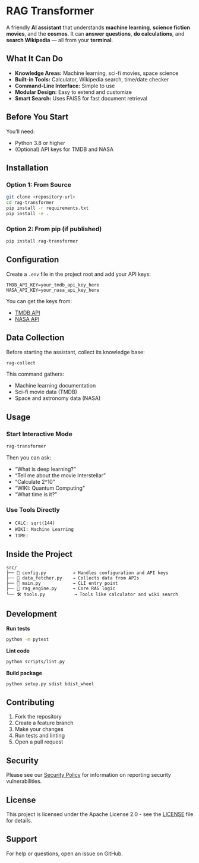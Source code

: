 # RAG Transformer

A friendly **AI assistant** that understands **machine learning**, **science fiction movies**, and the **cosmos**.
It can **answer questions**, **do calculations**, and **search Wikipedia** — all from your **terminal**.

## What It Can Do

* **Knowledge Areas:** Machine learning, sci-fi movies, space science
* **Built-in Tools:** Calculator, Wikipedia search, time/date checker
* **Command-Line Interface:** Simple to use
* **Modular Design:** Easy to extend and customize
* **Smart Search:** Uses FAISS for fast document retrieval

## Before You Start

You’ll need:

* Python 3.8 or higher
* (Optional) API keys for TMDB and NASA

## Installation

### Option 1: From Source

```bash
git clone <repository-url>
cd rag-transformer
pip install -r requirements.txt
pip install -e .
```

### Option 2: From pip (if published)

```bash
pip install rag-transformer
```

## Configuration

Create a `.env` file in the project root and add your API keys:

```env
TMDB_API_KEY=your_tmdb_api_key_here
NASA_API_KEY=your_nasa_api_key_here
```

You can get the keys from:

* [TMDB API](https://www.themoviedb.org/settings/api)
* [NASA API](https://api.nasa.gov/)

## Data Collection

Before starting the assistant, collect its knowledge base:

```bash
rag-collect
```

This command gathers:

* Machine learning documentation
* Sci-fi movie data (TMDB)
* Space and astronomy data (NASA)

## Usage

### Start Interactive Mode

```bash
rag-transformer
```

Then you can ask:

* “What is deep learning?”
* “Tell me about the movie Interstellar”
* “Calculate 2^10”
* “WIKI: Quantum Computing”
* “What time is it?”

### Use Tools Directly

* `CALC: sqrt(144)`
* `WIKI: Machine Learning`
* `TIME:`

## Inside the Project

```
src/
├── 🧩 config.py          → Handles configuration and API keys
├── 🚀 data_fetcher.py    → Collects data from APIs
├── 💬 main.py            → CLI entry point
├── 🧠 rag_engine.py      → Core RAG logic
└── 🛠️ tools.py           → Tools like calculator and wiki search
```

## Development

**Run tests**

```bash
python -m pytest
```

**Lint code**

```bash
python scripts/lint.py
```

**Build package**

```bash
python setup.py sdist bdist_wheel
```

## Contributing

1. Fork the repository
2. Create a feature branch
3. Make your changes
4. Run tests and linting
5. Open a pull request

## Security

Please see our [Security Policy](SECURITY.md) for information on reporting security vulnerabilities.

## License

This project is licensed under the Apache License 2.0 - see the [LICENSE](LICENSE) file for details.

## Support

For help or questions, open an issue on GitHub.
